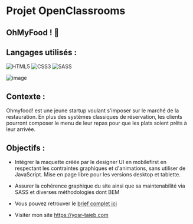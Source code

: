 # Projet OpenClassrooms
## OhMyFood ! :fork_and_knife:

## Langages utilisés :
![HTML5](https://img.shields.io/badge/html5-%23E34F26.svg?style=for-the-badge&logo=html5&logoColor=white)
![CSS3](https://img.shields.io/badge/css3-%231572B6.svg?style=for-the-badge&logo=css3&logoColor=white)
![SASS](https://img.shields.io/badge/SASS-hotpink.svg?style=for-the-badge&logo=SASS&logoColor=white)

![image]([https://user-images.githubusercontent.com/93211301/157113398-261b05fe-9007-4188-9b74-34749a895629.png](https://private-user-images.githubusercontent.com/137527343/263465674-b98fc5cd-4082-498a-9f3d-52f688f5c664.png?jwt=eyJhbGciOiJIUzI1NiIsInR5cCI6IkpXVCJ9.eyJpc3MiOiJnaXRodWIuY29tIiwiYXVkIjoicmF3LmdpdGh1YnVzZXJjb250ZW50LmNvbSIsImtleSI6ImtleTUiLCJleHAiOjE3MDY2NDY4ODksIm5iZiI6MTcwNjY0NjU4OSwicGF0aCI6Ii8xMzc1MjczNDMvMjYzNDY1Njc0LWI5OGZjNWNkLTQwODItNDk4YS05ZjNkLTUyZjY4OGY1YzY2NC5wbmc_WC1BbXotQWxnb3JpdGhtPUFXUzQtSE1BQy1TSEEyNTYmWC1BbXotQ3JlZGVudGlhbD1BS0lBVkNPRFlMU0E1M1BRSzRaQSUyRjIwMjQwMTMwJTJGdXMtZWFzdC0xJTJGczMlMkZhd3M0X3JlcXVlc3QmWC1BbXotRGF0ZT0yMDI0MDEzMFQyMDI5NDlaJlgtQW16LUV4cGlyZXM9MzAwJlgtQW16LVNpZ25hdHVyZT0yNDg3MTc0NTM3YTc2M2I4Mzg4YWYyMzA0ZDZhYzg3MjUyMzY1NWFmMTUyNTc3MmFkN2Y1NzlkODYwZjY3ZmY5JlgtQW16LVNpZ25lZEhlYWRlcnM9aG9zdCZhY3Rvcl9pZD0wJmtleV9pZD0wJnJlcG9faWQ9MCJ9.rMxYTg9Jy4durQZNzKqcuSymcdGgvobi3ZdkSApaYp8)https://private-user-images.githubusercontent.com/137527343/263465674-b98fc5cd-4082-498a-9f3d-52f688f5c664.png?jwt=eyJhbGciOiJIUzI1NiIsInR5cCI6IkpXVCJ9.eyJpc3MiOiJnaXRodWIuY29tIiwiYXVkIjoicmF3LmdpdGh1YnVzZXJjb250ZW50LmNvbSIsImtleSI6ImtleTUiLCJleHAiOjE3MDY2NDY4ODksIm5iZiI6MTcwNjY0NjU4OSwicGF0aCI6Ii8xMzc1MjczNDMvMjYzNDY1Njc0LWI5OGZjNWNkLTQwODItNDk4YS05ZjNkLTUyZjY4OGY1YzY2NC5wbmc_WC1BbXotQWxnb3JpdGhtPUFXUzQtSE1BQy1TSEEyNTYmWC1BbXotQ3JlZGVudGlhbD1BS0lBVkNPRFlMU0E1M1BRSzRaQSUyRjIwMjQwMTMwJTJGdXMtZWFzdC0xJTJGczMlMkZhd3M0X3JlcXVlc3QmWC1BbXotRGF0ZT0yMDI0MDEzMFQyMDI5NDlaJlgtQW16LUV4cGlyZXM9MzAwJlgtQW16LVNpZ25hdHVyZT0yNDg3MTc0NTM3YTc2M2I4Mzg4YWYyMzA0ZDZhYzg3MjUyMzY1NWFmMTUyNTc3MmFkN2Y1NzlkODYwZjY3ZmY5JlgtQW16LVNpZ25lZEhlYWRlcnM9aG9zdCZhY3Rvcl9pZD0wJmtleV9pZD0wJnJlcG9faWQ9MCJ9.rMxYTg9Jy4durQZNzKqcuSymcdGgvobi3ZdkSApaYp8)

## Contexte :
Ohmyfood! est une jeune startup voulant s'imposer sur le marché de la restauration. En plus des systèmes classiques de réservation, les clients pourront composer le menu de leur repas pour que les plats soient prêts à leur arrivée.

## Objectifs :
* Intégrer la maquette créée par le designer UI en mobilefirst en respectant les contraintes graphiques et d'animations, sans utiliser de JavaScript. Mise en page libre pour les versions desktop et tablette.
* Assurer la cohérence graphique du site ainsi que sa maintenabilité via SASS et diverses méthodologies dont BEM

* Vous pouvez retrouver le [brief complet ici](https://s3-eu-west-1.amazonaws.com/course.oc-static.com/projects/DW_P3/Brief%20cre%CC%81atif%20-%20Ohmyfood!.pdf)

+ Visiter mon site https://yosr-taieb.com
